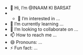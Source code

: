 - 👋 Hi, I’m @INAAM KI BARSAT
- - 👀 I’m interested in ...
- 🌱 I’m currently learning ...
- 💞️ I’m looking to collaborate on ...
- 📫 How to reach me ...
- 😄 Pronouns: ...
- ⚡ Fun fact: ...

<!---
INAAM KI BARSAT/INAAM KI BARSAT is a ✨ special ✨ repository because its `README.md` (this file) appears on your GitHub profile.
You can click the Preview link to take a look at your changes.
--->
